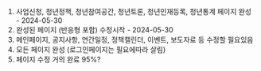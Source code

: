 <!-- 이곳은 작업공간 (HTML, css, 등) 페이지가 실제와 많은부분이 다름 -->

1. 사업신청, 청년정책, 청년참여공간, 청년토론, 청년인재등록, 청년통계 페이지 완성 - 2024-05-30
2. 완성된 페이지 (반응형 포함) 수정시작 - 2024-05-30
3. 메인페이지, 공지사항, 연간일정, 정책캘린더, 이벤트, 보도자료 등 수정할 필요있음 
4. 모든 페이지 완성 (로그인페이지는 필요에따라 살림)
5. 페이지 수정 거의 완료 95%?